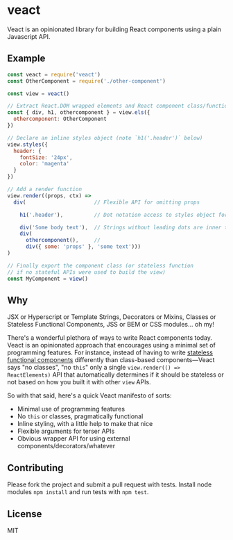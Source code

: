 # veact

Veact is an opinionated library for building React components using a plain Javascript API.

## Example

````javascript
const veact = require('veact')
const OtherComponent = require('./other-component')

const view = veact()

// Extract React.DOM wrapped elements and React component class/functions for a nice DOM building API
const { div, h1, othercomponent } = view.els({
  othercomponent: OtherComponent
})

// Declare an inline styles object (note `h1('.header')` below)
view.styles({
  header: {
    fontSize: '24px',
    color: 'magenta'
  }
})

// Add a render function
view.render((props, ctx) =>
  div(                      // Flexible API for omitting props

    h1('.header'),          // Dot notation access to styles object for a convenient way to inline style

    div('Some body text'),  // Strings without leading dots are inner text
    div(
      othercomponent(),     // 
      div({ some: 'props' }, 'some text')))
)

// Finally export the component class (or stateless function
// if no stateful APIs were used to build the view)
const MyComponent = view()
````

## Why

JSX or Hyperscript or Template Strings, Decorators or Mixins, Classes or Stateless Functional Components, JSS or BEM or CSS modules... oh my!

There's a wonderful plethora of ways to write React components today. Veact is an opinionated approach that encourages using a minimal set of programming features. For instance, instead of having to write [stateless functional components](https://facebook.github.io/react/docs/reusable-components.html#stateless-functions) differently than class-based components—Veact says "no classes", "no `this`" only a single `view.render(() => ReactElements)` API that automatically determines if it should be stateless or not based on how you built it with other `view` APIs.

So with that said, here's a quick Veact manifesto of sorts:

* Minimal use of programming features
* No `this` or classes, pragmatically functional
* Inline styling, with a little help to make that nice
* Flexible arguments for terser APIs
* Obvious wrapper API for using external components/decorators/whatever

## Contributing

Please fork the project and submit a pull request with tests. Install node modules `npm install` and run tests with `npm test`.

## License

MIT
